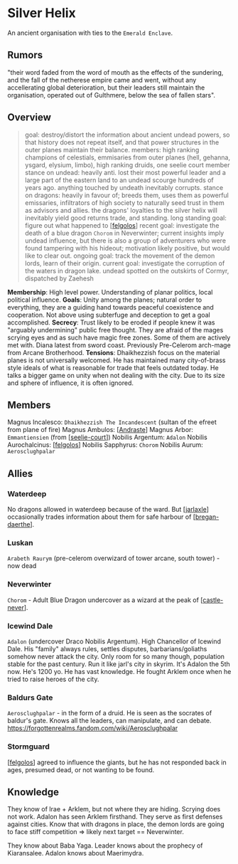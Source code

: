 # Silver Helix
An ancient organisation with ties to the `Emerald Enclave`.

## Rumors
"their word faded from the word of mouth as the effects of the sundering, and the fall of the netherese empire came and went, without any accellerating global deterioration, but their leaders still maintain the organisation, operated out of Gulthmere, below the sea of fallen stars".

## Overview
> goal: destroy/distort the information about ancient undead powers, so that history does not repeat itself, and that power structures in the outer planes maintain their balance.
> members: high ranking champions of celestials, emmisaries from outer planes (hell, gehanna, ysgard, elysium, limbo), high ranking druids, one seelie court member
> stance on undead: heavily anti. lost their most powerful leader and a large part of the eastern land to an undead scourge hundreds of years ago. anything touched by undeath inevitably corrupts.
> stance on dragons: heavily in favour of; breeds them, uses them as powerful emissaries, infiltrators of high society to naturally seed trust in them as advisors and allies. the dragons' loyalties to the silver helix will inevitably yield good returns trade, and standing.
> long standing goal: figure out what happened to [[felgolos]]
> recent goal: investigate the death of a blue dragon `Chorom` in Neverwinter; current insights imply undead influence, but there is also a group of adventurers who were found tampering with his hideout; motivation likely positive, but would like to clear out.
> ongoing goal: track the movement of the demon lords, learn of their origin.
> current goal: investigate the corruption of the waters in dragon lake. undead spotted on the outskirts of Cormyr, dispatched by Zaehesh

**Membership**: High level power. Understanding of planar politics, local political influence.
**Goals**: Unity among the planes; natural order to everything, they are a guiding hand towards peaceful coexistence and cooperation. Not above using subterfuge and deception to get a goal accomplished.
**Secrecy**: Trust likely to be eroded if people knew it was "arguably undermining" public free thought. They are afraid of the mages scrying eyes and as such have magic free zones. Some of them are actively met with. Diana latest from sword coast. Previously Pre-Celerom arch-mage from Arcane Brotherhood.
**Tensions**: Dhaikhezzish focus on the material planes is not universally welcomed. He has maintained many city-of-brass style ideals of what is reasonable for trade that feels outdated today. He talks a bigger game on unity when not dealing with the city. Due to its size and sphere of influence, it is often ignored.

## Members
Magnus Incalesco: `Dhaikhezzish The Incandescent` (sultan of the efreet from plane of fire)
Magnus Ambulos: [[Andraste]]
Magnus Arbor: `Emmantiensien` (from [[seelie-court]])
Nobilis Argentum: `Adalon`
Nobilis Aurochalcinus: [[felgolos]]
Nobilis Sapphyrus: `Chorom`
Nobilis Aurum: `Aerosclughpalar`

## Allies
### Waterdeep
No dragons allowed in waterdeep because of the ward.
But [[jarlaxle]] occasionally trades information about them for safe harbour of [[bregan-daerthe]].

### Luskan
`Arabeth Raurym` (pre-celerom overwizard of tower arcane, south tower) - now dead

### Neverwinter
`Chorom` - Adult Blue Dragon undercover as a wizard at the peak of [[castle-never]].

### Icewind Dale
`Adalon` (undercover Draco Nobilis Argentum). High Chancellor of Icewind Dale.
His "family" always rules, settles disputes, barbarians/goliaths somehow never attack the city. Only room for so many though, population stable for the past century. Run it like jarl's city in skyrim.
It's Adalon the 5th now. He's 1200 yo. He has vast knowledge.
He fought Arklem once when he tried to raise heroes of the city.

### Baldurs Gate
`Aerosclughpalar` - in the form of a druid. He is seen as the socrates of baldur's gate.
Knows all the leaders, can manipulate, and can debate.
https://forgottenrealms.fandom.com/wiki/Aerosclughpalar

### Stormguard
[[felgolos]] agreed to influence the giants, but he has not responded back in ages, presumed dead, or not wanting to be found.

## Knowledge
They know of Irae + Arklem, but not where they are hiding. Scrying does not work.
Adalon has seen Arklem firsthand.
They serve as first defenses against cities. Know that with dragons in place, the demon lords are going to face stiff competition => likely next target == Neverwinter.

They know about Baba Yaga.
Leader knows about the prophecy of Kiaransalee.
Adalon knows about Maerimydra.

[//begin]: # "Autogenerated link references for markdown compatibility"
[felgolos]: ../npcs/felgolos "Felgolos"
[Andraste]: ../pcs/andraste "Andraste"
[seelie-court]: ../deities/seelie-court "Seelie Court"
[jarlaxle]: ../npcs/jarlaxle "Jarlaxle"
[bregan-daerthe]: bregan-daerthe "Bregan D'aerthe"
[castle-never]: ../north/castle-never "Castle Never"
[//end]: # "Autogenerated link references"
